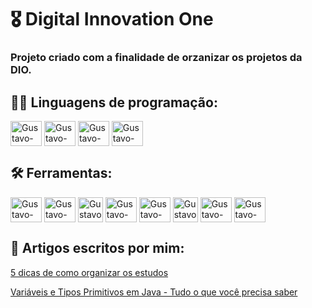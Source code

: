 # 🎖 Digital Innovation One

### Projeto criado com a finalidade de orzanizar os projetos da DIO.



## 👨‍💻 Linguagens de programação:

<div>
    <img align="center" alt="Gustavo-JavaIcon" height="40" width="50" src="https://cdn.jsdelivr.net/gh/devicons/devicon/icons/java/java-original.svg" />
    <img align="center" alt="Gustavo-CSharpIcon" height="40" width="50" src="https://cdn.jsdelivr.net/gh/devicons/devicon/icons/csharp/csharp-original.svg" />
    <img align="center" alt="Gustavo-AngularIcon" height="40" width="50" src="https://cdn.jsdelivr.net/gh/devicons/devicon/icons/angularjs/angularjs-original.svg" />
    <img align="center" alt="Gustavo-JavaScriptIcon" height="40" width="50" src="https://cdn.jsdelivr.net/gh/devicons/devicon/icons/javascript/javascript-original.svg" />
<div>


## 🛠 Ferramentas:

<div>
    <img align="center" alt="Gustavo-GitIcon" height="40" width="50" src="https://cdn.jsdelivr.net/gh/devicons/devicon/icons/git/git-original.svg" />
    <img align="center" alt="Gustavo-GitHubIcon" height="40" width="50" src="https://cdn.jsdelivr.net/gh/devicons/devicon/icons/github/github-original.svg" />
    <img  <img align="center" alt="Gustavo-IntellijIcon" height="40" width="40"
         src="https://user-images.githubusercontent.com/84250256/151687923-94e8655a-6882-4c12-b2e8-9c9265499443.png" />
    <img align="center" alt="Gustavo-VSCodeIcon" height="40" width="50" src="https://cdn.jsdelivr.net/gh/devicons/devicon/icons/vscode/vscode-original.svg" />
    <img align="center" alt="Gustavo-GradleIcon" height="40" width="50" src="https://cdn.jsdelivr.net/gh/devicons/devicon/icons/gradle/gradle-plain.svg" />
    <img <img align="center" alt="Gustavo-MavenIcon" height="40" width="40" 
         src="https://user-images.githubusercontent.com/84250256/151687943-ce1b046e-0e53-4f02-8b89-cf815d86729c.png" />
    <img align="center" alt="Gustavo-HTML5Icon" height="40" width="50" src="https://cdn.jsdelivr.net/gh/devicons/devicon/icons/html5/html5-original.svg" />
    <img align="center" alt="Gustavo-CSS3Icon" height="40" width="50" src="https://cdn.jsdelivr.net/gh/devicons/devicon/icons/css3/css3-original.svg" />
<div>
  
## 📜 Artigos escritos por mim:

[5 dicas de como organizar os estudos](https://web.dio.me/articles/5-dicas-de-como-organizar-os-estudos?back=%2Farticles&page=1&order=oldest)

[Variáveis e Tipos Primitivos em Java - Tudo o que você precisa saber](https://web.dio.me/articles/variaveis-e-tipos-primitivos-em-java-tudo-o-que-voce-precisa-saber?back=%2Fhome&page=1&order=oldest)
